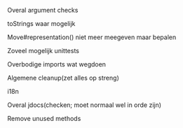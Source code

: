 Overal argument checks

toStrings waar mogelijk

Move#representation() niet meer meegeven maar bepalen

Zoveel mogelijk unittests

Overbodige imports wat wegdoen

Algemene cleanup(zet alles op streng)

i18n

Overal jdocs(checken; moet normaal wel in orde zijn)

Remove unused methods